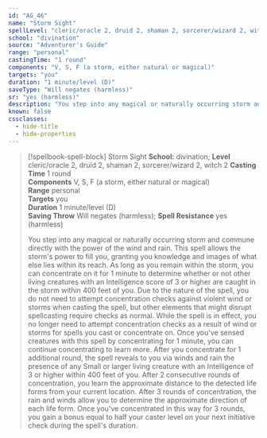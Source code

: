 ```yaml
---
id: "AG_46"
name: "Storm Sight"
spellLevel: "cleric/oracle 2, druid 2, shaman 2, sorcerer/wizard 2, witch 2"
school: "divination"
source: "Adventurer's Guide"
range: "personal"
castingTime: "1 round"
components: "V, S, F (a storm, either natural or magical)"
targets: "you"
duration: "1 minute/level (D)"
saveType: "Will negates (harmless)"
sr: "yes (harmless)"
description: "You step into any magical or naturally occurring storm and commune directly with the power of the wind and rain. This spell allows the storm's power to fill you, granting you knowledge and images of what else lies within its reach. As long as you remain within the storm, you can concentrate on it for 1 minute to determine whether or not other living creatures with an Intelligence score of 3 or higher are caught in the storm within 400 feet of you. Due to the nature of the spell, you do not need to attempt concentration checks against violent wind or storms when casting the spell, but other elements that might disrupt spellcasting require checks as normal. While the spell is in effect, you no longer need to attempt concentration checks as a result of wind or storms for spells you cast or concentrate on. Once you've sensed creatures with this spell by concentrating for 1 minute, you can continue concentrating to learn more. After you concentrate for 1 additional round, the spell reveals to you via winds and rain the presence of any Small or larger living creature with an Intelligence of 3 or higher within 400 feet of you. After 2 consecutive rounds of concentration, you learn the approximate distance to the detected life forms from your current location. After 3 rounds of concentration, the rain and winds allow you to determine the approximate direction of each life form. Once you've concentrated in this way for 3 rounds, you gain a bonus equal to half your caster level on your next initiative check during the spell's duration."
known: false
cssclasses:
  - hide-title
  - hide-properties
---
```


> [!spellbook-spell-block] Storm Sight
> **School:** divination; **Level** cleric/oracle 2, druid 2, shaman 2, sorcerer/wizard 2, witch 2
> **Casting Time** 1 round  
> **Components** V, S, F (a storm, either natural or magical)  
> **Range** personal  
> **Targets** you  
> **Duration** 1 minute/level (D)  
> **Saving Throw** Will negates (harmless); **Spell Resistance** yes (harmless)
> 
> You step into any magical or naturally occurring storm and commune directly with the power of the wind and rain. This spell allows the storm's power to fill you, granting you knowledge and images of what else lies within its reach. As long as you remain within the storm, you can concentrate on it for 1 minute to determine whether or not other living creatures with an Intelligence score of 3 or higher are caught in the storm within 400 feet of you. Due to the nature of the spell, you do not need to attempt concentration checks against violent wind or storms when casting the spell, but other elements that might disrupt spellcasting require checks as normal. While the spell is in effect, you no longer need to attempt concentration checks as a result of wind or storms for spells you cast or concentrate on. Once you've sensed creatures with this spell by concentrating for 1 minute, you can continue concentrating to learn more. After you concentrate for 1 additional round, the spell reveals to you via winds and rain the presence of any Small or larger living creature with an Intelligence of 3 or higher within 400 feet of you. After 2 consecutive rounds of concentration, you learn the approximate distance to the detected life forms from your current location. After 3 rounds of concentration, the rain and winds allow you to determine the approximate direction of each life form. Once you've concentrated in this way for 3 rounds, you gain a bonus equal to half your caster level on your next initiative check during the spell's duration.